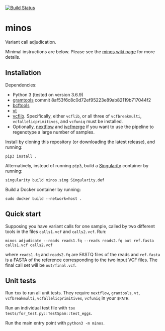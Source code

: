 [![Build Status](https://travis-ci.org/iqbal-lab-org/minos.svg?branch=master)](https://travis-ci.org/iqbal-lab-org/minos)

# minos
Variant call adjudication.

Minimal instructions are below. Please see the [minos wiki page](https://github.com/iqbal-lab-org/minos/wiki)
for more details.

## Installation

Dependencies:

* Python 3 (tested on version 3.6.9)
* [gramtools](https://github.com/iqbal-lab-org/gramtools) commit
  8af53f6c8c0d72ef95223e89ab82119b717044f2
* [bcftools](https://samtools.github.io/bcftools/)
* [vt](https://github.com/atks/vt.git)
* [vcflib](https://github.com/vcflib/vcflib.git). Specifically,
  either `vcflib`, or all three of
  `vcfbreakmulti`, `vcfallelicprimitives`, and `vcfuniq` must be installed.
* Optionally, [nextflow](https://www.nextflow.io/) and [ivcfmerge](https://github.com/iqbal-lab-org/ivcfmerge) if you want to use the
  pipeline to regenotype a large number of samples.

Install by cloning this repository (or downloading the latest release), and
running:

```
pip3 install .
```

Alternatively, instead of running `pip3`, build a
[Singularity](https://sylabs.io/singularity/) container by running:

```
singularity build minos.simg Singularity.def
```

Build a Docker container by running:
```
sudo docker build --network=host .
```


## Quick start

Supposing you have variant calls for one sample, called by two different tools
in the files `calls1.vcf` and `calls2.vcf`. Run:

```
minos adjudicate --reads reads1.fq --reads reads2.fq out ref.fasta calls1.vcf calls2.vcf
```

where `reads1.fq` and `reads2.fq` are FASTQ files of the reads and `ref.fasta`
is a FASTA of the reference corresponding to the two input VCF files.
The final call set will be `out/final.vcf`.


## Unit tests

Run `tox` to run all unit tests.
They require `nextflow`, `gramtools`, `vt`, `vcfbreakmulti`,
`vcfallelicprimitives`, `vcfuniq`  in your `$PATH`.

Run an individual test file with `tox tests/for_test.py::TestSpam::test_eggs`.

Run the main entry point with `python3 -m minos`.
